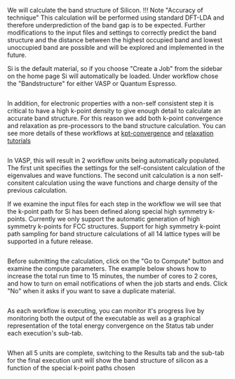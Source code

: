<!-- TODO by MH -->

We will calculate the band structure of Silicon.
!!! Note "Accuracy of technique"
    This calculation will be performed using standard DFT-LDA and therefore underprediction of the band gap is to be expected.  Further modifications to the input files and settings to correctly predict the band structure and the distance between the highest occupied band and lowest unoccupied band are possible and will be explored and implemented in the future.

Si is the default material, so if you choose "Create a Job" from the sidebar on the home page Si will automatically be loaded.  Under workflow chose the "Bandstructure" for either VASP or Quantum Espresso.

<img data-gifffer="/images/BandStep1.gif" />

In addition, for electronic properties with a non-self consistent step it is critical to have a high k-point density to give enough detail to calculate an accurate band structure.  For this reason we add both k-point convergence and relaxation as pre-processors to the band structure calculation.  You can see more details of these workflows at [kpt-convergence](kpt-convergence) and [relaxation tutorials](relaxation)

<img data-gifffer="/images/BandStep2.gif" />

In VASP, this will result in 2 workflow units being automatically populated.  The first unit specifies the settings for the self-consistent calculation of the eigenvalues and wave functions.  The second unit calculation is a non self-consitent calculation using the wave functions and charge density of the previous calculation.

If we examine the input files for each step in the workflow we will see that the k-point path for Si has been defined along special high symmetry k-points.  Currently we only support the automatic generation of high symmetry k-points for FCC structures.  Support for high symmetry k-point path sampling for band structure calculations of all 14 lattice types will be supported in a future release.

<img data-gifffer="/images/BandStep3.gif" />

Before submitting the calculation, click on the "Go to Compute" button and examine the compute parameters.  The example below shows how to increase the total run time to 15 minutes, the number of cores to 2 cores, and how to turn on email notifications of when the job starts and ends.  Click "No" when it asks if you want to save a duplicate material.

<img data-gifffer="/images/BandStep4.gif" />



As each workflow is executing, you can monitor it's progress live by monitoring both the output of the executable as well as a graphical representation of the total energy convergence on the Status tab under each execution's sub-tab.

<img data-gifffer="/images/BandStep5.gif" />


When all 5 units are complete, switching to the Results tab and the sub-tab for the final execution unit will show the band structure of silicon as a function of the special k-point paths chosen

<img data-gifffer="/images/BandStep6.gif" />